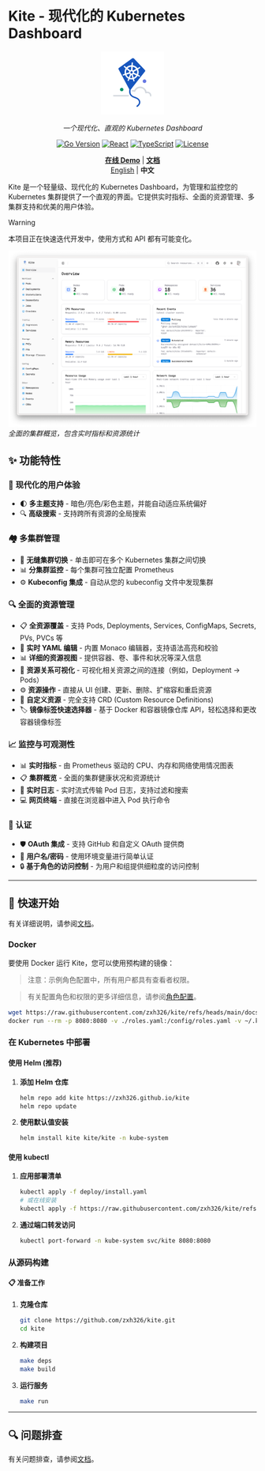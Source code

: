 # Kite - 现代化的 Kubernetes Dashboard

<div align="center">

<img src="./docs/assets/logo.svg" alt="Kite Logo" width="128" height="128">

_一个现代化、直观的 Kubernetes Dashboard_

[![Go Version](https://img.shields.io/badge/Go-1.24+-00ADD8?style=flat&logo=go)](https://golang.org)
[![React](https://img.shields.io/badge/React-19+-61DAFB?style=flat&logo=react)](https://reactjs.org)
[![TypeScript](https://img.shields.io/badge/TypeScript-5+-3178C6?style=flat&logo=typescript)](https://www.typescriptlang.org)
[![License](https://img.shields.io/badge/License-Apache-green.svg)](LICENSE)

[**在线 Demo**](https://kite-demo.zzde.me) | [**文档**](https://kite.zzde.me)
<br>
[English](./README.md) | **中文**

</div>

Kite 是一个轻量级、现代化的 Kubernetes Dashboard，为管理和监控您的 Kubernetes 集群提供了一个直观的界面。它提供实时指标、全面的资源管理、多集群支持和优美的用户体验。

> [!WARNING]
> 本项目正在快速迭代开发中，使用方式和 API 都有可能变化。

![Dashboard Overview](docs/screenshots/overview.png)
_全面的集群概览，包含实时指标和资源统计_

## ✨ 功能特性

### 🎯 **现代化的用户体验**

- 🌓 **多主题支持** - 暗色/亮色/彩色主题，并能自动适应系统偏好
- 🔍 **高级搜索** - 支持跨所有资源的全局搜索

### 🏘️ **多集群管理**

- 🔄 **无缝集群切换** - 单击即可在多个 Kubernetes 集群之间切换
- 📊 **分集群监控** - 每个集群可独立配置 Prometheus
- ⚙️ **Kubeconfig 集成** - 自动从您的 kubeconfig 文件中发现集群

### 🔍 **全面的资源管理**

- 📋 **全资源覆盖** - 支持 Pods, Deployments, Services, ConfigMaps, Secrets, PVs, PVCs 等
- 📄 **实时 YAML 编辑** - 内置 Monaco 编辑器，支持语法高亮和校验
- 📊 **详细的资源视图** - 提供容器、卷、事件和状况等深入信息
- 🔗 **资源关系可视化** - 可视化相关资源之间的连接（例如，Deployment → Pods）
- ⚙️ **资源操作** - 直接从 UI 创建、更新、删除、扩缩容和重启资源
- 🔄 **自定义资源** - 完全支持 CRD (Custom Resource Definitions)
- 🏷️ **镜像标签快速选择器** - 基于 Docker 和容器镜像仓库 API，轻松选择和更改容器镜像标签

### 📈 **监控与可观测性**

- 📊 **实时指标** - 由 Prometheus 驱动的 CPU、内存和网络使用情况图表
- 📋 **集群概览** - 全面的集群健康状况和资源统计
- 📝 **实时日志** - 实时流式传输 Pod 日志，支持过滤和搜索
- 💻 **网页终端** - 直接在浏览器中进入 Pod 执行命令

### 🔐 **认证**

- 🛡️ **OAuth 集成** - 支持 GitHub 和自定义 OAuth 提供商
- 🔑 **用户名/密码** - 使用环境变量进行简单认证
- 🔒 **基于角色的访问控制** - 为用户和组提供细粒度的访问控制

---

## 🚀 快速开始

有关详细说明，请参阅[文档](https://kite.zzde.me/guide/installation.html)。

### Docker

要使用 Docker 运行 Kite，您可以使用预构建的镜像：

> 注意：示例角色配置中，所有用户都具有查看者权限。

> 有关配置角色和权限的更多详细信息，请参阅[角色配置](https://kite.zzde.me/config/rbac-config.html)。

```bash
wget https://raw.githubusercontent.com/zxh326/kite/refs/heads/main/docs/roles.yaml
docker run --rm -p 8080:8080 -v ./roles.yaml:/config/roles.yaml -v ~/.kube/config:/home/nonroot/.kube/config ghcr.io/zxh326/kite:latest
```

### 在 Kubernetes 中部署

#### 使用 Helm (推荐)

1.  **添加 Helm 仓库**

    ```bash
    helm repo add kite https://zxh326.github.io/kite
    helm repo update
    ```

2.  **使用默认值安装**

    ```bash
    helm install kite kite/kite -n kube-system
    ```

#### 使用 kubectl

1.  **应用部署清单**

    ```bash
    kubectl apply -f deploy/install.yaml
    # 或在线安装
    kubectl apply -f https://raw.githubusercontent.com/zxh326/kite/refs/heads/main/deploy/install.yaml
    ```

2.  **通过端口转发访问**

    ```bash
    kubectl port-forward -n kube-system svc/kite 8080:8080
    ```

### 从源码构建

#### 📋 准备工作

1.  **克隆仓库**

    ```bash
    git clone https://github.com/zxh326/kite.git
    cd kite
    ```

2.  **构建项目**

    ```bash
    make deps
    make build
    ```

3.  **运行服务**

    ```bash
    make run
    ```

---

## 🔍 问题排查

有关问题排查，请参阅[文档](https://kite.zzde.me)。

